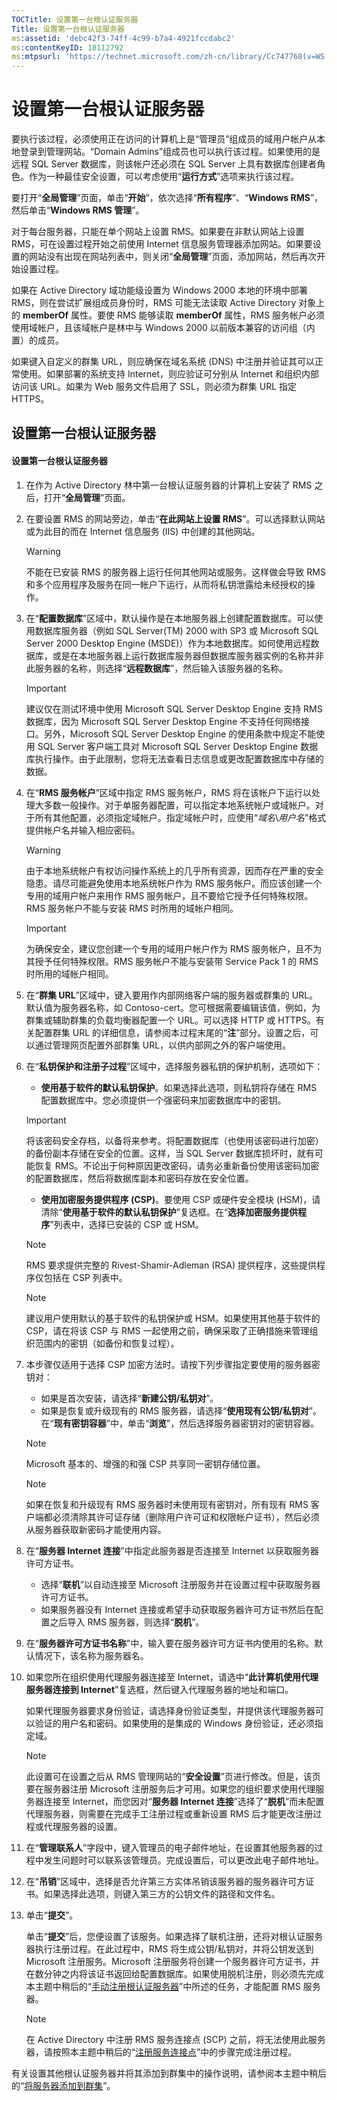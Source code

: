 ```yaml
---
TOCTitle: 设置第一台根认证服务器
Title: 设置第一台根认证服务器
ms:assetid: 'debc42f3-74ff-4c99-b7a4-4921fccdabc2'
ms:contentKeyID: 18112792
ms:mtpsurl: 'https://technet.microsoft.com/zh-cn/library/Cc747768(v=WS.10)'
---
```


设置第一台根认证服务器
======================

要执行该过程，必须使用正在访问的计算机上是“管理员”组成员的域用户帐户从本地登录到管理网站。“Domain Admins”组成员也可以执行该过程。如果使用的是远程 SQL Server 数据库，则该帐户还必须在 SQL Server 上具有数据库创建者角色。作为一种最佳安全设置，可以考虑使用“**运行方式**”选项来执行该过程。

要打开“**全局管理**”页面，单击“**开始**”，依次选择“**所有程序**”、“**Windows RMS**”，然后单击“**Windows RMS 管理**”。

对于每台服务器，只能在单个网站上设置 RMS。如果要在非默认网站上设置 RMS，可在设置过程开始之前使用 Internet 信息服务管理器添加网站。如果要设置的网站没有出现在网站列表中，则关闭“**全局管理**”页面，添加网站，然后再次开始设置过程。

如果在 Active Directory 域功能级设置为 Windows 2000 本地的环境中部署 RMS，则在尝试扩展组成员身份时，RMS 可能无法读取 Active Directory 对象上的 **memberOf** 属性。要使 RMS 能够读取 **memberOf** 属性，RMS 服务帐户必须使用域帐户，且该域帐户是林中与 Windows 2000 以前版本兼容的访问组（内置）的成员。

如果键入自定义的群集 URL，则应确保在域名系统 (DNS) 中注册并验证其可以正常使用。如果部署的系统支持 Internet，则应验证可分别从 Internet 和组织内部访问该 URL。如果为 Web 服务文件启用了 SSL，则必须为群集 URL 指定 HTTPS。

设置第一台根认证服务器
----------------------

#### 设置第一台根认证服务器

1.  在作为 Active Directory 林中第一台根认证服务器的计算机上安装了 RMS 之后，打开“**全局管理**”页面。

2.  在要设置 RMS 的网站旁边，单击“**在此网站上设置 RMS**”。可以选择默认网站或为此目的而在 Internet 信息服务 (IIS) 中创建的其他网站。

    > [!WARNING]
    > 不能在已安装 RMS 的服务器上运行任何其他网站或服务。这样做会导致 RMS 和多个应用程序及服务在同一帐户下运行，从而将私钥泄露给未经授权的操作。 

3.  在“**配置数据库**”区域中，默认操作是在本地服务器上创建配置数据库。可以使用数据库服务器（例如 SQL Server(TM) 2000 with SP3 或 Microsoft SQL Server 2000 Desktop Engine (MSDE)）作为本地数据库。如何使用远程数据库，或是在本地服务器上运行数据库服务器但数据库服务器实例的名称并非此服务器的名称，则选择“**远程数据库**”，然后输入该服务器的名称。

    > [!IMPORTANT]
    > 建议仅在测试环境中使用 Microsoft SQL Server Desktop Engine 支持 RMS 数据库，因为 Microsoft SQL Server Desktop Engine 不支持任何网络接口。另外，Microsoft SQL Server Desktop Engine 的使用条款中规定不能使用 SQL Server 客户端工具对 Microsoft SQL Server Desktop Engine 数据库执行操作。由于此限制，您将无法查看日志信息或更改配置数据库中存储的数据。 

4.  在“**RMS 服务帐户**”区域中指定 RMS 服务帐户，RMS 将在该帐户下运行以处理大多数一般操作。对于单服务器配置，可以指定本地系统帐户或域帐户。对于所有其他配置，必须指定域帐户。指定域帐户时，应使用“*域名*\\*用户名*”格式提供帐户名并输入相应密码。

    > [!WARNING]
    > 由于本地系统帐户有权访问操作系统上的几乎所有资源，因而存在严重的安全隐患。请尽可能避免使用本地系统帐户作为 RMS 服务帐户。而应该创建一个专用的域用户帐户来用作 RMS 服务帐户，且不要给它授予任何特殊权限。RMS 服务帐户不能与安装 RMS 时所用的域帐户相同。 

    > [!IMPORTANT]
    > 为确保安全，建议您创建一个专用的域用户帐户作为 RMS 服务帐户，且不为其授予任何特殊权限。RMS 服务帐户不能与安装带 Service Pack 1 的 RMS 时所用的域帐户相同。 

5.  在“**群集 URL**”区域中，键入要用作内部网络客户端的服务器或群集的 URL。默认值为服务器名称，如 Contoso-cert。您可根据需要编辑该值，例如，为群集或辅助群集的负载均衡器配置一个 URL。可以选择 HTTP 或 HTTPS。有关配置群集 URL 的详细信息，请参阅本过程末尾的“**注**”部分。设置之后，可以通过管理网页配置外部群集 URL，以供内部网之外的客户端使用。

6.  在“**私钥保护和注册子过程**”区域中，选择服务器私钥的保护机制，选项如下：

    -   **使用基于软件的默认私钥保护**。如果选择此选项，则私钥将存储在 RMS 配置数据库中。您必须提供一个强密码来加密数据库中的密钥。

    > [!IMPORTANT]
    > 将该密码安全存档，以备将来参考。将配置数据库（也使用该密码进行加密）的备份副本存储在安全的位置。这样，当 SQL Server 数据库损坏时，就有可能恢复 RMS。不论出于何种原因更改密码，请务必重新备份使用该密码加密的配置数据库，然后将数据库副本和密码存放在安全位置。 

    -   **使用加密服务提供程序 (CSP)**。要使用 CSP 或硬件安全模块 (HSM)，请清除“**使用基于软件的默认私钥保护**”复选框。在“**选择加密服务提供程序**”列表中，选择已安装的 CSP 或 HSM。

    > [!NOTE]
    > RMS 要求提供完整的 Rivest-Shamir-Adleman (RSA) 提供程序，这些提供程序仅包括在 CSP 列表中。 

    > [!NOTE]
    > 建议用户使用默认的基于软件的私钥保护或 HSM。如果使用其他基于软件的 CSP，请在将该 CSP 与 RMS 一起使用之前，确保采取了正确措施来管理组织范围内的密钥（如备份和恢复过程）。 

7.  本步骤仅适用于选择 CSP 加密方法时。请按下列步骤指定要使用的服务器密钥对：

    -   如果是首次安装，请选择“**新建公钥/私钥对**”。
    -   如果是恢复或升级现有的 RMS 服务器，请选择“**使用现有公钥/私钥对**”。在“**现有密钥容器**”中，单击“**浏览**”，然后选择服务器密钥对的密钥容器。

    > [!NOTE]
    > Microsoft 基本的、增强的和强 CSP 共享同一密钥存储位置。               

    > [!NOTE]
    > 如果在恢复和升级现有 RMS 服务器时未使用现有密钥对，所有现有 RMS 客户端都必须清除其许可证存储（删除用户许可证和权限帐户证书），然后必须从服务器获取新密码才能使用内容。 

8.  在“**服务器 Internet 连接**”中指定此服务器是否连接至 Internet 以获取服务器许可方证书。

    -   选择“**联机**”以自动连接至 Microsoft 注册服务并在设置过程中获取服务器许可方证书。
    -   如果服务器没有 Internet 连接或希望手动获取服务器许可方证书然后在配置之后导入 RMS 服务器，则选择“**脱机**”。

9.  在“**服务器许可方证书名称**”中，输入要在服务器许可方证书内使用的名称。默认情况下，该名称为服务器名。

10. 如果您所在组织使用代理服务器连接至 Internet，请选中“**此计算机使用代理服务器连接到 Internet**”复选框，然后键入代理服务器的地址和端口。

    如果代理服务器要求身份验证，请选择身份验证类型，并提供该代理服务器可以验证的用户名和密码。如果使用的是集成的 Windows 身份验证，还必须指定域。

    > [!NOTE]
    > 此设置可在设置之后从 RMS 管理网站的“**安全设置**”页进行修改。但是，该页要在服务器注册 Microsoft 注册服务后才可用。如果您的组织要求使用代理服务器连接至 Internet，而您因对“**服务器 Internet 连接**”选择了“**脱机**”而未配置代理服务器，则需要在完成手工注册过程或重新设置 RMS 后才能更改注册过程或代理服务器的设置。 

11. 在“**管理联系人**”字段中，键入管理员的电子邮件地址，在设置其他服务器的过程中发生问题时可以联系该管理员。完成设置后，可以更改此电子邮件地址。

12. 在“**吊销**”区域中，选择是否允许第三方实体吊销该服务器的服务器许可方证书。如果选择此选项，则键入第三方的公钥文件的路径和文件名。

13. 单击“**提交**”。

    单击“**提交**”后，您便设置了该服务。如果选择了联机注册，还将对根认证服务器执行注册过程。在此过程中，RMS 将生成公钥/私钥对，并将公钥发送到 Microsoft 注册服务。Microsoft 注册服务将创建一个服务器许可方证书，并在数分钟之内将该证书返回给配置数据库。如果使用脱机注册，则必须先完成本主题中稍后的“[手动注册根认证服务器](https://technet.microsoft.com/aecdebb5-b28b-4b58-937a-392bb6ce9643)”中所述的任务，才能配置 RMS 服务器。

    > [!NOTE]
    > 在 Active Directory 中注册 RMS 服务连接点 (SCP) 之前，将无法使用此服务器，请按照本主题中稍后的“[注册服务连接点](https://technet.microsoft.com/630cc3c3-9ed9-4423-8874-cbaceb43b353)”中的步骤完成注册过程。 

有关设置其他根认证服务器并将其添加到群集中的操作说明，请参阅本主题中稍后的“[将服务器添加到群集](https://technet.microsoft.com/db635238-5528-4bec-9cc6-8244e2b3d733)”。
